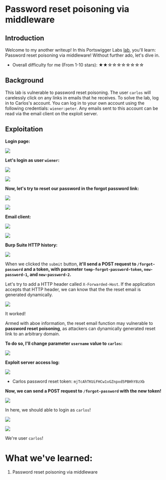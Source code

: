 # Password reset poisoning via middleware

## Introduction

Welcome to my another writeup! In this Portswigger Labs [lab](https://portswigger.net/web-security/authentication/other-mechanisms/lab-password-reset-poisoning-via-middleware), you'll learn: Password reset poisoning via middleware! Without further ado, let's dive in.

- Overall difficulty for me (From 1-10 stars): ★★☆☆☆☆☆☆☆☆

## Background

This lab is vulnerable to password reset poisoning. The user `carlos` will carelessly click on any links in emails that he receives. To solve the lab, log in to Carlos's account. You can log in to your own account using the following credentials: `wiener:peter`. Any emails sent to this account can be read via the email client on the exploit server.

## Exploitation

**Login page:**

![](https://github.com/siunam321/CTF-Writeups/blob/main/Portswigger-Labs/Authentication/Auth-11/images/Pasted%20image%2020221222050152.png)

**Let's login as user `wiener`:**

![](https://github.com/siunam321/CTF-Writeups/blob/main/Portswigger-Labs/Authentication/Auth-11/images/Pasted%20image%2020221222050224.png)

![](https://github.com/siunam321/CTF-Writeups/blob/main/Portswigger-Labs/Authentication/Auth-11/images/Pasted%20image%2020221222050240.png)

**Now, let's try to reset our password in the forgot password link:**

![](https://github.com/siunam321/CTF-Writeups/blob/main/Portswigger-Labs/Authentication/Auth-11/images/Pasted%20image%2020221222050308.png)

![](https://github.com/siunam321/CTF-Writeups/blob/main/Portswigger-Labs/Authentication/Auth-11/images/Pasted%20image%2020221222050413.png)

**Email client:**

![](https://github.com/siunam321/CTF-Writeups/blob/main/Portswigger-Labs/Authentication/Auth-11/images/Pasted%20image%2020221222050434.png)

![](https://github.com/siunam321/CTF-Writeups/blob/main/Portswigger-Labs/Authentication/Auth-11/images/Pasted%20image%2020221222050520.png)

**Burp Suite HTTP history:**

![](https://github.com/siunam321/CTF-Writeups/blob/main/Portswigger-Labs/Authentication/Auth-11/images/Pasted%20image%2020221222050537.png)

When we clicked the `submit` button, **it'll send a POST request to `/forgot-password` and a token, with parameter `temp-forgot-password-token`, `new-password-1`, and `new-password-2`.**

Let's try to add a HTTP header called `X-Forwarded-Host`. If the application accepts that HTTP header, we can know that the the reset email is generated dynamically.

![](https://github.com/siunam321/CTF-Writeups/blob/main/Portswigger-Labs/Authentication/Auth-11/images/Pasted%20image%2020221222051638.png)

It worked!

Armed with aboe information, the reset email function may vulnerable to **password reset poisoning**, as attackers can dynamically generated reset link to an arbitrary domain.

**To do so, I'll change parameter `username` value to `carlos`:**

![](https://github.com/siunam321/CTF-Writeups/blob/main/Portswigger-Labs/Authentication/Auth-11/images/Pasted%20image%2020221222051937.png)

**Exploit server access log:**

![](https://github.com/siunam321/CTF-Writeups/blob/main/Portswigger-Labs/Authentication/Auth-11/images/Pasted%20image%2020221222052007.png)

- Carlos password reset token: `mjTcAhTKUiFHCw1vGZnpxd5PBHhY8zXb`

**Now, we can send a POST request to `/forgot-password` with the new token!**

![](https://github.com/siunam321/CTF-Writeups/blob/main/Portswigger-Labs/Authentication/Auth-11/images/Pasted%20image%2020221222052228.png)

In here, we should able to login as `carlos`!

![](https://github.com/siunam321/CTF-Writeups/blob/main/Portswigger-Labs/Authentication/Auth-11/images/Pasted%20image%2020221222052255.png)

![](https://github.com/siunam321/CTF-Writeups/blob/main/Portswigger-Labs/Authentication/Auth-11/images/Pasted%20image%2020221222052300.png)

We're user `carlos`!

# What we've learned:

1. Password reset poisoning via middleware
